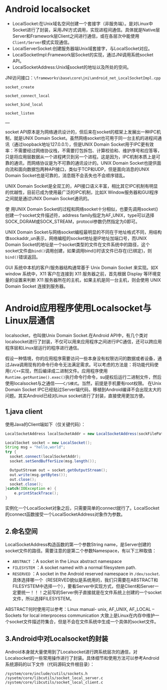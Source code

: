 # Android localsocket

* LocalSocket:在Unix域名空间创建一个套接字（非服务端）。是对Linux中Socket进行了封装，采用JNI方式调用，实现进程间通信。具体就是Native层Server和Framework层Client之间进行通信，或在各层次中能使用`Client/Server`模式实现通信。
* LocalServerSocket:创建服务器端Unix域套接字，与LocalSocket对应。
* LocalSocketImpl:Framework层Socket的实现，通过JNI调用系统socket API。
* LocalSocketAddress:Unix域socket的地址以及所处的空间。

JNI访问接口：`\frameworks\base\core\jni\android_net_LocalSocketImpl.cpp`

```
socket_create

socket_connect_local

socket_bind_local

socket_listen

……
```

socket API原本是为网络通讯设计的，但后来在socket的框架上发展出一种IPC机制，就是UNIX Domain Socket。虽然网络socket也可用于同一台主机的进程间通讯（通过loopback地址127.0.0.1），但是UNIX
 Domain Socket用于IPC更有效率：不需要经过网络协议栈，不需要打包拆包、计算校验和、维护序号和应答等，只是将应用层数据从一个进程拷贝到另一个进程。这是因为，IPC机制本质上是可靠的通讯，而网络协议是为不可靠的通讯设计的。UNIX Domain Socket也提供面向流和面向数据包两种API接口，类似于TCP和UDP，但是面向消息的UNIX Domain Socket也是可靠的，消息既不会丢失也不会顺序错乱。

UNIX Domain Socket是全双工的，API接口语义丰富，相比其它IPC机制有明显的优越性，目前已成为使用最广泛的IPC机制，比如X Window服务器和GUI程序之间就是通过UNIX Domain Socket通讯的。

使 用UNIX Domain Socket的过程和网络socket十分相似，也要先调用socket()创建一个socket文件描述符，address family指定为AF_UNIX，type可以选择SOCK_DGRAM或SOCK_STREAM，protocol参数仍然指定为0即可。

UNIX Domain Socket与网络socket编程最明显的不同在于地址格式不同，用结构体sockaddr_un表示，网络编程的socket地址是IP地址加端口号，而UNIX Domain Socket的地址是一个socket类型的文件在文件系统中的路径，这个socket文件由`bind()`调用创建，如果调用bind()时该文件已存在(已绑定)，则`bind()`错误返回。

GUI 系统中本机的客户/服务器结构通常基于 Unix Domain Socket 来实现。如X window 系统中，X11 客户在连接到 X11 服务器之前，首先根据 Display 等环境变量的设置来判断 X11 服务器所在的主机，如果主机是同一台主机，则会使用 UNIX Domain Socket 连接到服务器。

# Android应用程序使用Localsocket与Linux层通信
localsocket，也叫做Unix Domain Socket.在Android API中，有几个类对localsocket进行了封装，不仅可以用来应用程序之间进行IPC通信，还可以跨应用程序层和Linux层运行的程序进行通信。

假设一种情境，你的应用程序需要访问一些本身没有权限访问的数据或者设备，通过Java调用现有的命令行命令无法满足需求。可以考虑的方法是：将功能代码使用`C/C++`实现，然后编译成二进制文件。应用程序使用`Runtime.getRuntime().exec()`执行命令行命令，su提权后运行二进制文件，然后使用localsocket与之通信——`C/S模式`。当然，前提是手机要有root权限。
在Unix Domain Socket IPC已经贴过Server端代码，移植到Android编译不会出现太大的问题。其实Android已经对Linux socket进行了封装，直接使用更加方便。

## 1.java client
使用Java的Client端如下（仅关键代码）：
```java
LocalSocketAddress localSocketAddr = new LocalSocketAddress(sockFilePath, localSocketAddress.Namespace.FILESYSTEM);

LocalSocket socket = new LocalSocket();
String msg = "hello,world";
try {
  socket.connect(localSocketAddr);
  socket.setSendBufferSize(msg.length());

  OutputStream out = socket.getOutputStream();
  out.write(msg.getBytes());
  out.close();
  socket.close();
}catch(IOException e) {
    e.printStackTrace();
}
```

实例化一个LocalSocket对象之后，只需要简单的connect就行了。LocalSocket的connect函数接受一个LocalSocketAddress对象作为参数。

## 2.命名空间
LocalSocketAddress构造函数的第一个参数String name，是Server创建的socket文件的路径。需要注意的是第二个参数Namespace，有以下三种取值：

* `ABSTRACT`   ：A socket in the Linux abstract namespace 
* `FILESYSTEM` ：A socket named with a normal filesystem path. 
* `RESERVED` 	 ：A socket in the Android reserved namespace in `/dev/socket`.
具体选择哪一个（RESERVED貌似是系统用的，我们只需要在ABSTRACT和FILESYSTEM中选择一个），要看Server中实现方式，但是Client和Server一定要统一！！！之前写的Server例子直接就是在文件系统上创建的一个socket文件，所以选择FILESYSTEM。

ABSTRACT何时使用可以参考：Linux manual- unix, AF_UNIX, AF_LOCAL – Sockets for local interprocess communication 大致上是Linux在内存中维护一个socket文件描述符集合，但是不会在文件系统中生成一个具体的socket文件。


## 3.Android中对Localsocket的封装

Android本身就大量使用到了Localsocket进行跨系统层次的通信，对Localsocket的一些常用操作进行了封装。具体细节和使用方法可以参考Android系统源码的以下文件（代码源码文件根目录）：

```
/system/core/include/cutils/sockets.h
/sysetm/core/libcutils/socket_local_server.c
/system/core/libcutils/socket_local_client.c
```
